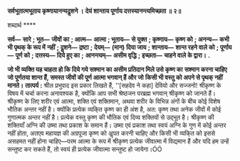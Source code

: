 **सर्वभूतात्मभूताय कृष्णायानन्यदॢशने ।** **देयं शान्ताय पूर्णाय दत्तस्यानन्त्यमिच्छता ॥ २॥** 

शब्दार्थ **** 

**सर्व—** **सारे** **; भूत—** **जीवों का** **; आत्म—** **आत्मा** **; भूताय—** **से युक्त** **; कृष्णाय—** **कृष्ण को** **; अनन्य—** **कभी भी पृथक् के रूप में** **नहीं** **; दॢशने—** **द्रष्टा** **; देयम्—** **(मान) दिया जाय** **; शान्ताय—** **शान्त रहने वाले को** **; पूर्णाय—** **पूर्ण को** **; दत्तस्य—** **दिये हुए का** **;** **आनन्त्यम्—** **असीम वृद्धि** **; इच्छता—** **चाहने वाले के द्वारा।** **.** 

**जो भी व्यक्ति यह चाहता हो कि दिये गये सश्मान का असीम प्रतिदान मिले उसे कृष्ण का** **सश्मान करना चाहिए जो पूर्णतया शान्त हैं, समस्त जीवों की पूर्ण आत्मा भगवान् हैं और जो** **किसी भी वस्तु को अपने से पृथक् नहीं मानते।** **तात्पर्य :** श्रील प्रभुपाद इस प्रकार लिखते हैं, ''[सहदेव ने कहा] देवियो और सज्जनो! श्रीकृष्ण के विषय में चर्चा करना अनावश्यक है, क्योंकि आप सभी श्रेष्ठजन परब्रह्म भगवान् श्रीकृष्ण को जानते हैं। श्रीकृष्ण के लिए शरीर एवं आत्मा, शक्ति एवं शक्तिमान, अथवा शरीर के विभिन्न अंगों के बीच कोई विशेष भौतिक अन्तर नहीं है। क्योंकि प्रत्येक व्यकि्त कृष्ण का ही अंश है, अत: कृष्ण तथा अनेक जीवों में कोई गुणात्मक अन्तर नहीं है। प्रत्येक वस्तु कृष्ण की भौतिक एवं दिव्य शक्तियों से उद्भूत है। श्रीकृष्ण की शक्तियाँ अग्नि की उष्मा तथा प्रकाश के समान हैं। उष्मा एवं प्रकाश तथा स्वयं अग्नि के गुण में कोई अन्तर नहीं होता, अतएव महायज्ञ की अग्रपूजा कृष्ण को अॢपत करनी चाहिए और किसी भी व्यकि्त को इससे असहमत नहीं होना चाहिए—परम आत्मा के रूप में श्रीकृष्ण प्रत्येक जीवात्मा में विद्यमान हैं और यदि हम उन्हें सन्तुष्ट कर सकते हैं, तो स्वयं ही प्रत्येक जीवात्मा सन्तुष्ट हो जायेगा।ÓÓ  